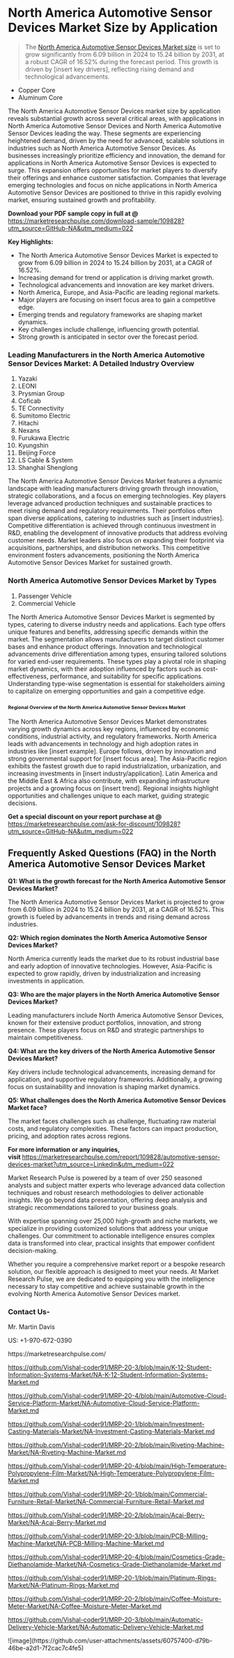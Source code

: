 <h1>North America Automotive Sensor Devices Market&nbsp;Size by Application</h1><blockquote><p>The <a href="https://marketresearchpulse.com/download-sample/109828?utm_source=GitHub-NA&amp;utm_medium=022">North America Automotive Sensor Devices Market size</a> is set to grow significantly from 6.09 billion in 2024 to 15.24 billion by 2031, at a robust CAGR of 16.52% during the forecast period. This growth is driven by [insert key drivers], reflecting rising demand and technological advancements.</p></blockquote><ul><li>Copper Core <li> Aluminum Core</li></ul><p>The North America Automotive Sensor Devices market size by application reveals substantial growth across several critical areas, with applications in North America Automotive Sensor Devices and North America Automotive Sensor Devices leading the way. These segments are experiencing heightened demand, driven by the need for advanced, scalable solutions in industries such as North America Automotive Sensor Devices. As businesses increasingly prioritize efficiency and innovation, the demand for applications in North America Automotive Sensor Devices is expected to surge. This expansion offers opportunities for market players to diversify their offerings and enhance customer satisfaction. Companies that leverage emerging technologies and focus on niche applications in North America Automotive Sensor Devices are positioned to thrive in this rapidly evolving market, ensuring sustained growth and profitability.</p><p><strong>Download your PDF sample copy in full at @ </strong><a href="https://marketresearchpulse.com/download-sample/109828?utm_source=GitHub-NA&amp;utm_medium=022">https://marketresearchpulse.com/download-sample/109828?utm_source=GitHub-NA&amp;utm_medium=022</a></p><p><strong>Key Highlights: </strong></p><ul><li>The North America Automotive Sensor Devices Market is expected to grow from 6.09 billion in 2024 to 15.24 billion by 2031, at a CAGR of 16.52%.</li><li>Increasing demand for trend or application is driving market growth.</li><li>Technological advancements and innovation are key market drivers.</li><li>North America, Europe, and Asia-Pacific are leading regional markets.</li><li>Major players are focusing on insert focus area to gain a competitive edge.</li><li>Emerging trends and regulatory frameworks are shaping market dynamics.</li><li>Key challenges include challenge, influencing growth potential.</li><li>Strong growth is anticipated in sector over the forecast period.</li></ul><h3>Leading Manufacturers in the North America Automotive Sensor Devices Market: A Detailed Industry Overview</h3><ol><li>Yazaki</li><li>LEONI</li><li>Prysmian Group</li><li>Coficab</li><li>TE Connectivity</li><li>Sumitomo Electric</li><li>Hitachi</li><li>Nexans</li><li>Furukawa Electric</li><li>Kyungshin</li><li>Beijing Force</li><li>LS Cable & System</li><li>Shanghai Shenglong</li></ol><div class="flex max-w-full flex-col flex-grow"><div class="min-h-8 text-message flex w-full flex-col items-end gap-2 whitespace-normal break-words [.text-message+&amp;]:mt-5" dir="auto" data-message-author-role="assistant" data-message-id="fd8432e4-4910-450d-b182-61b7bfb0a01f" data-message-model-slug="gpt-4o"><div class="flex w-full flex-col gap-1 empty:hidden first:pt-[3px]"><div class="markdown prose w-full break-words dark:prose-invert light"><p>The North America Automotive Sensor Devices Market features a dynamic landscape with leading manufacturers driving growth through innovation, strategic collaborations, and a focus on emerging technologies. Key players leverage advanced production techniques and sustainable practices to meet rising demand and regulatory requirements. Their portfolios often span diverse applications, catering to industries such as [insert industries]. Competitive differentiation is achieved through continuous investment in R&amp;D, enabling the development of innovative products that address evolving customer needs. Market leaders also focus on expanding their footprint via acquisitions, partnerships, and distribution networks. This competitive environment fosters advancements, positioning the North America Automotive Sensor Devices Market for sustained growth.</p></div></div></div></div><h3>North America Automotive Sensor Devices Market by Types</h3><ol><li>Passenger Vehicle <li> Commercial Vehicle</li></ol><div class="flex max-w-full flex-col flex-grow"><div class="min-h-8 text-message flex w-full flex-col items-end gap-2 whitespace-normal break-words [.text-message+&amp;]:mt-5" dir="auto" data-message-author-role="assistant" data-message-id="084470be-0bb7-4664-bddf-5156b4f41249" data-message-model-slug="gpt-4o-mini"><div class="flex w-full flex-col gap-1 empty:hidden first:pt-[3px]"><div class="markdown prose w-full break-words dark:prose-invert light"><p>The North America Automotive Sensor Devices Market is segmented by types, catering to diverse industry needs and applications. Each type offers unique features and benefits, addressing specific demands within the market. The segmentation allows manufacturers to target distinct customer bases and enhance product offerings. Innovation and technological advancements drive differentiation among types, ensuring tailored solutions for varied end-user requirements. These types play a pivotal role in shaping market dynamics, with their adoption influenced by factors such as cost-effectiveness, performance, and suitability for specific applications. Understanding type-wise segmentation is essential for stakeholders aiming to capitalize on emerging opportunities and gain a competitive edge.</p></div></div></div></div><h3><span style="font-size: 11px;">Regional Overview of the North America Automotive Sensor Devices Market</span></h3><div class="flex max-w-full flex-col flex-grow"><div class="min-h-8 text-message flex w-full flex-col items-end gap-2 whitespace-normal break-words [.text-message+&amp;]:mt-5" dir="auto" data-message-author-role="assistant" data-message-id="e9038762-ce64-4e30-91c9-9bd413514231" data-message-model-slug="gpt-4o-mini"><div class="flex w-full flex-col gap-1 empty:hidden first:pt-[3px]"><div class="markdown prose w-full break-words dark:prose-invert light"><p>The North America Automotive Sensor Devices Market demonstrates varying growth dynamics across key regions, influenced by economic conditions, industrial activity, and regulatory frameworks. North America leads with advancements in technology and high adoption rates in industries like [insert example]. Europe follows, driven by innovation and strong governmental support for [insert focus area]. The Asia-Pacific region exhibits the fastest growth due to rapid industrialization, urbanization, and increasing investments in [insert industry/application]. Latin America and the Middle East &amp; Africa also contribute, with expanding infrastructure projects and a growing focus on [insert trend]. Regional insights highlight opportunities and challenges unique to each market, guiding strategic decisions.</p></div></div></div></div><p><strong>Get a special discount on your report purchase at @ </strong><a href="https://marketresearchpulse.com/ask-for-discount/109828?utm_source=GitHub-NA&amp;utm_medium=022">https://marketresearchpulse.com/ask-for-discount/109828?utm_source=GitHub-NA&amp;utm_medium=022</a></p><h2>Frequently Asked Questions (FAQ) in the North America Automotive Sensor Devices Market</h2><p><strong>Q1: What is the growth forecast for the North America Automotive Sensor Devices Market?</strong></p><p>The North America Automotive Sensor Devices Market is projected to grow from 6.09 billion in 2024 to 15.24 billion by 2031, at a CAGR of 16.52%. This growth is fueled by advancements in trends and rising demand across industries.</p><p><strong>Q2: Which region dominates the North America Automotive Sensor Devices Market?</strong></p><p>North America currently leads the market due to its robust industrial base and early adoption of innovative technologies. However, Asia-Pacific is expected to grow rapidly, driven by industrialization and increasing investments in application.</p><p><strong>Q3: Who are the major players in the North America Automotive Sensor Devices Market?</strong></p><p>Leading manufacturers include North America Automotive Sensor Devices, known for their extensive product portfolios, innovation, and strong presence. These players focus on R&amp;D and strategic partnerships to maintain competitiveness.</p><p><strong>Q4: What are the key drivers of the North America Automotive Sensor Devices Market?</strong></p><p>Key drivers include technological advancements, increasing demand for application, and supportive regulatory frameworks. Additionally, a growing focus on sustainability and innovation is shaping market dynamics.</p><p><strong>Q5: What challenges does the North America Automotive Sensor Devices Market face?</strong></p><p>The market faces challenges such as challenge, fluctuating raw material costs, and regulatory complexities. These factors can impact production, pricing, and adoption rates across regions.</p><p><strong>For more information or any inquiries, visit&nbsp;</strong><a href="https://marketresearchpulse.com/report/109828/automotive-sensor-devices-market?utm_source=Linkedin&utm_medium=022">https://marketresearchpulse.com/report/109828/automotive-sensor-devices-market?utm_source=Linkedin&utm_medium=022</a></p><p>Market Research Pulse is powered by a team of over 250 seasoned analysts and subject matter experts who leverage advanced data collection techniques and robust research methodologies to deliver actionable insights. We go beyond data presentation, offering deep analysis and strategic recommendations tailored to your business goals.</p><p>With expertise spanning over 25,000 high-growth and niche markets, we specialize in providing customized solutions that address your unique challenges. Our commitment to actionable intelligence ensures complex data is transformed into clear, practical insights that empower confident decision-making.</p><p>Whether you require a comprehensive market report or a bespoke research solution, our flexible approach is designed to meet your needs. At Market Research Pulse, we are dedicated to equipping you with the intelligence necessary to stay competitive and achieve sustainable growth in the evolving North America Automotive Sensor Devices market.</p><h3><strong>Contact Us-</strong></h3><p>Mr. Martin Davis</p><p>US: +1-970-672-0390</p><p>https://marketresearchpulse.com/</p><p><a href="https://github.com/Vishal-coder91/MRP-20-3/blob/main/K-12-Student-Information-Systems-Market/NA-K-12-Student-Information-Systems-Market.md">https://github.com/Vishal-coder91/MRP-20-3/blob/main/K-12-Student-Information-Systems-Market/NA-K-12-Student-Information-Systems-Market.md</a></p><p><a href="https://github.com/Vishal-coder91/MRP-20-4/blob/main/Automotive-Cloud-Service-Platform-Market/NA-Automotive-Cloud-Service-Platform-Market.md">https://github.com/Vishal-coder91/MRP-20-4/blob/main/Automotive-Cloud-Service-Platform-Market/NA-Automotive-Cloud-Service-Platform-Market.md</a></p><p><a href="https://github.com/Vishal-coder91/MRP-20-1/blob/main/Investment-Casting-Materials-Market/NA-Investment-Casting-Materials-Market.md">https://github.com/Vishal-coder91/MRP-20-1/blob/main/Investment-Casting-Materials-Market/NA-Investment-Casting-Materials-Market.md</a></p><p><a href="https://github.com/Vishal-coder91/MRP-20-2/blob/main/Riveting-Machine-Market/NA-Riveting-Machine-Market.md">https://github.com/Vishal-coder91/MRP-20-2/blob/main/Riveting-Machine-Market/NA-Riveting-Machine-Market.md</a></p><p><a href="https://github.com/Vishal-coder91/MRP-20-4/blob/main/High-Temperature-Polypropylene-Film-Market/NA-High-Temperature-Polypropylene-Film-Market.md">https://github.com/Vishal-coder91/MRP-20-4/blob/main/High-Temperature-Polypropylene-Film-Market/NA-High-Temperature-Polypropylene-Film-Market.md</a></p><p><a href="https://github.com/Vishal-coder91/MRP-20-1/blob/main/Commercial-Furniture-Retail-Market/NA-Commercial-Furniture-Retail-Market.md">https://github.com/Vishal-coder91/MRP-20-1/blob/main/Commercial-Furniture-Retail-Market/NA-Commercial-Furniture-Retail-Market.md</a></p><p><a href="https://github.com/Vishal-coder91/MRP-20-2/blob/main/Acai-Berry-Market/NA-Acai-Berry-Market.md">https://github.com/Vishal-coder91/MRP-20-2/blob/main/Acai-Berry-Market/NA-Acai-Berry-Market.md</a></p><p><a href="https://github.com/Vishal-coder91/MRP-20-3/blob/main/PCB-Milling-Machine-Market/NA-PCB-Milling-Machine-Market.md">https://github.com/Vishal-coder91/MRP-20-3/blob/main/PCB-Milling-Machine-Market/NA-PCB-Milling-Machine-Market.md</a></p><p><a href="https://github.com/Vishal-coder91/MRP-20-4/blob/main/Cosmetics-Grade-Diethanolamide-Market/NA-Cosmetics-Grade-Diethanolamide-Market.md">https://github.com/Vishal-coder91/MRP-20-4/blob/main/Cosmetics-Grade-Diethanolamide-Market/NA-Cosmetics-Grade-Diethanolamide-Market.md</a></p><p><a href="https://github.com/Vishal-coder91/MRP-20-1/blob/main/Platinum-Rings-Market/NA-Platinum-Rings-Market.md">https://github.com/Vishal-coder91/MRP-20-1/blob/main/Platinum-Rings-Market/NA-Platinum-Rings-Market.md</a></p><p><a href="https://github.com/Vishal-coder91/MRP-20-2/blob/main/Coffee-Moisture-Meter-Market/NA-Coffee-Moisture-Meter-Market.md">https://github.com/Vishal-coder91/MRP-20-2/blob/main/Coffee-Moisture-Meter-Market/NA-Coffee-Moisture-Meter-Market.md</a></p><p><a href="https://github.com/Vishal-coder91/MRP-20-3/blob/main/Automatic-Delivery-Vehicle-Market/NA-Automatic-Delivery-Vehicle-Market.md">https://github.com/Vishal-coder91/MRP-20-3/blob/main/Automatic-Delivery-Vehicle-Market/NA-Automatic-Delivery-Vehicle-Market.md</a></p>
![image](https://github.com/user-attachments/assets/60757400-d79b-46be-a2d1-7f2cac7c4fe5)
